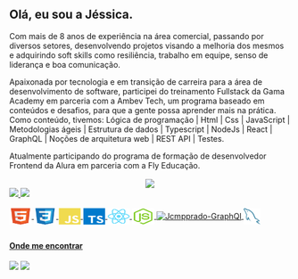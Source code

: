 ## Olá, eu sou a Jéssica.

Com mais de 8 anos de experiência na área comercial, passando por diversos setores, desenvolvendo projetos visando a melhoria dos mesmos e adquirindo soft skills como resiliência, trabalho em equipe, senso de liderança e boa comunicação.

Apaixonada por tecnologia e em transição de carreira para a área de desenvolvimento de software, participei do treinamento Fullstack da Gama Academy em parceria com a Ambev Tech, um programa baseado em conteúdos e desafios, para que a gente possa aprender mais na prática. Como conteúdo, tivemos: Lógica de programação | Html | Css | JavaScript | Metodologias ágeis | Estrutura de dados | Typescript | NodeJs | React | GraphQL | Noções de arquitetura web | REST API | Testes.

Atualmente participando do programa de formação de desenvolvedor Frontend da Alura em parceria com a Fly Educação.

<div align="center">
  <img height="180em" align="center" src="https://user-images.githubusercontent.com/87131837/138440858-11ac4475-00f8-4f8e-986d-af3f4fded3f9.png">
</div>

<div>
  <a href="https://github.com/jcmpprado">
  <img height="150em" src="https://github-readme-stats.vercel.app/api?username=jcmpprado&show_icons=true&theme=tokyonight&include_all_commits=true&count_private=true"/>
  <img height="150em" src="https://github-readme-stats.vercel.app/api/top-langs/?username=jcmpprado&layout=compact&langs_count=7&theme=tokyonight"/>
</div>
  
<div style="display: inline_block"><br>
  <img align="center" alt="Jcmpprado-HTML" height="30" width="40" src="https://raw.githubusercontent.com/devicons/devicon/master/icons/html5/html5-original.svg">
  <img align="center" alt="Jcmpprado-CSS" height="30" width="40" src="https://raw.githubusercontent.com/devicons/devicon/master/icons/css3/css3-original.svg">
  <img align="center" alt="Jcmpprado-Js" height="30" width="40" src="https://raw.githubusercontent.com/devicons/devicon/master/icons/javascript/javascript-plain.svg">
  <img align="center" alt="Jcmpprado-Ts" height="30" width="40" src="https://raw.githubusercontent.com/devicons/devicon/master/icons/typescript/typescript-plain.svg">
  <img align="center" alt="Jcmpprado-React" height="30" width="40" src="https://raw.githubusercontent.com/devicons/devicon/master/icons/react/react-original.svg">
  <img align="center" alt="Jcmpprado-Node" height="30" width="40" src="https://raw.githubusercontent.com/devicons/devicon/master/icons/nodejs/nodejs-original.svg">
  <img align="center" alt="Jcmpprado-GraphQl" height="30" width="40" src="https://www.instana.com/media/01_INSTANA_GraphQL-Java.svg">
  <img align="center" alt="Jcmpprado-mysql"height="30" widht="40" src="https://raw.githubusercontent.com/devicons/devicon/master/icons/mysql/mysql-original.svg">
</div>
  
  ##
  #### Onde me encontrar  
  <div>
    <a href = "mailto:jc.moraespereira@gmail.com"><img src="https://img.shields.io/badge/-Gmail-%23333?style=for-the-badge&logo=gmail&logoColor=white" target="_blank"></a>
    <a href="https://www.linkedin.com/in/jessicacmpprado" target="_blank"><img src="https://img.shields.io/badge/-LinkedIn-%230077B5?style=for-the-badge&logo=linkedin&logoColor=white" target="_blank"></a>
  </div>
  

  
 

